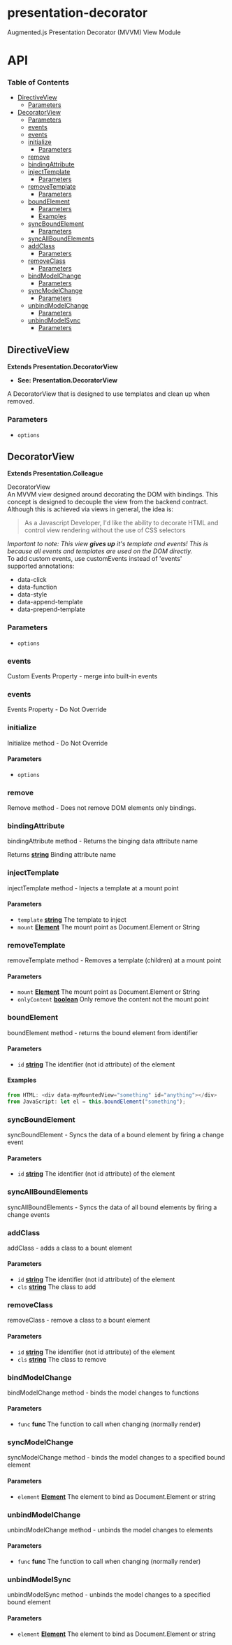 # presentation-decorator

Augmented.js Presentation Decorator (MVVM) View Module

# API

<!-- Generated by documentation.js. Update this documentation by updating the source code. -->

### Table of Contents

-   [DirectiveView](#directiveview)
    -   [Parameters](#parameters)
-   [DecoratorView](#decoratorview)
    -   [Parameters](#parameters-1)
    -   [events](#events)
    -   [events](#events-1)
    -   [initialize](#initialize)
        -   [Parameters](#parameters-2)
    -   [remove](#remove)
    -   [bindingAttribute](#bindingattribute)
    -   [injectTemplate](#injecttemplate)
        -   [Parameters](#parameters-3)
    -   [removeTemplate](#removetemplate)
        -   [Parameters](#parameters-4)
    -   [boundElement](#boundelement)
        -   [Parameters](#parameters-5)
        -   [Examples](#examples)
    -   [syncBoundElement](#syncboundelement)
        -   [Parameters](#parameters-6)
    -   [syncAllBoundElements](#syncallboundelements)
    -   [addClass](#addclass)
        -   [Parameters](#parameters-7)
    -   [removeClass](#removeclass)
        -   [Parameters](#parameters-8)
    -   [bindModelChange](#bindmodelchange)
        -   [Parameters](#parameters-9)
    -   [syncModelChange](#syncmodelchange)
        -   [Parameters](#parameters-10)
    -   [unbindModelChange](#unbindmodelchange)
        -   [Parameters](#parameters-11)
    -   [unbindModelSync](#unbindmodelsync)
        -   [Parameters](#parameters-12)

## DirectiveView

**Extends Presentation.DecoratorView**

-   **See: Presentation.DecoratorView**

A DecoratorView that is designed to use templates and clean up when removed.

### Parameters

-   `options`  

## DecoratorView

**Extends Presentation.Colleague**

DecoratorView<br/>
An MVVM view designed around decorating the DOM with bindings.
This concept is designed to decouple the view from the backend contract.
Although this is achieved via views in general, the idea is:<br/>

<blockquote>As a Javascript Developer, I'd like the ability to decorate HTML and control view rendering without the use of CSS selectors</blockquote>
<em>Important to note: This view <strong>gives up</strong> it's template and events!
This is because all events and templates are used on the DOM directly.</em><br/>
To add custom events, use customEvents instead of 'events'<br/>
supported annotations:<br/>
<ul>
<li>data-click</li>
<li>data-function</li>
<li>data-style</li>
<li>data-append-template</li>
<li>data-prepend-template</li>
</ul>

### Parameters

-   `options`  

### events

Custom Events Property - merge into built-in events

### events

Events Property - Do Not Override

### initialize

Initialize method - Do Not Override

#### Parameters

-   `options`  

### remove

Remove method - Does not remove DOM elements only bindings.

### bindingAttribute

bindingAttribute method - Returns the binging data attribute name

Returns **[string](https://developer.mozilla.org/docs/Web/JavaScript/Reference/Global_Objects/String)** Binding attribute name

### injectTemplate

injectTemplate method - Injects a template at a mount point

#### Parameters

-   `template` **[string](https://developer.mozilla.org/docs/Web/JavaScript/Reference/Global_Objects/String)** The template to inject
-   `mount` **[Element](https://developer.mozilla.org/docs/Web/API/Element)** The mount point as Document.Element or String

### removeTemplate

removeTemplate method - Removes a template (children) at a mount point

#### Parameters

-   `mount` **[Element](https://developer.mozilla.org/docs/Web/API/Element)** The mount point as Document.Element or String
-   `onlyContent` **[boolean](https://developer.mozilla.org/docs/Web/JavaScript/Reference/Global_Objects/Boolean)** Only remove the content not the mount point

### boundElement

boundElement method - returns the bound element from identifier

#### Parameters

-   `id` **[string](https://developer.mozilla.org/docs/Web/JavaScript/Reference/Global_Objects/String)** The identifier (not id attribute) of the element

#### Examples

```javascript
from HTML: <div data-myMountedView="something" id="anything"></div>
from JavaScript: let el = this.boundElement("something");
```

### syncBoundElement

syncBoundElement - Syncs the data of a bound element by firing a change event

#### Parameters

-   `id` **[string](https://developer.mozilla.org/docs/Web/JavaScript/Reference/Global_Objects/String)** The identifier (not id attribute) of the element

### syncAllBoundElements

syncAllBoundElements - Syncs the data of all bound elements by firing a change events

### addClass

addClass - adds a class to a bount element

#### Parameters

-   `id` **[string](https://developer.mozilla.org/docs/Web/JavaScript/Reference/Global_Objects/String)** The identifier (not id attribute) of the element
-   `cls` **[string](https://developer.mozilla.org/docs/Web/JavaScript/Reference/Global_Objects/String)** The class to add

### removeClass

removeClass - remove a class to a bount element

#### Parameters

-   `id` **[string](https://developer.mozilla.org/docs/Web/JavaScript/Reference/Global_Objects/String)** The identifier (not id attribute) of the element
-   `cls` **[string](https://developer.mozilla.org/docs/Web/JavaScript/Reference/Global_Objects/String)** The class to remove

### bindModelChange

bindModelChange method - binds the model changes to functions

#### Parameters

-   `func` **func** The function to call when changing (normally render)

### syncModelChange

syncModelChange method - binds the model changes to a specified bound element

#### Parameters

-   `element` **[Element](https://developer.mozilla.org/docs/Web/API/Element)** The element to bind as Document.Element or string

### unbindModelChange

unbindModelChange method - unbinds the model changes to elements

#### Parameters

-   `func` **func** The function to call when changing (normally render)

### unbindModelSync

unbindModelSync method - unbinds the model changes to a specified bound element

#### Parameters

-   `element` **[Element](https://developer.mozilla.org/docs/Web/API/Element)** The element to bind as Document.Element or string
